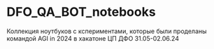# DFO_QA_BOT_notebooks

Коллекция ноутбуков с кспериментами, которые были проделаны командой AGI in 2024 в хакатоне ЦП ДФО 31.05-02.06.24
